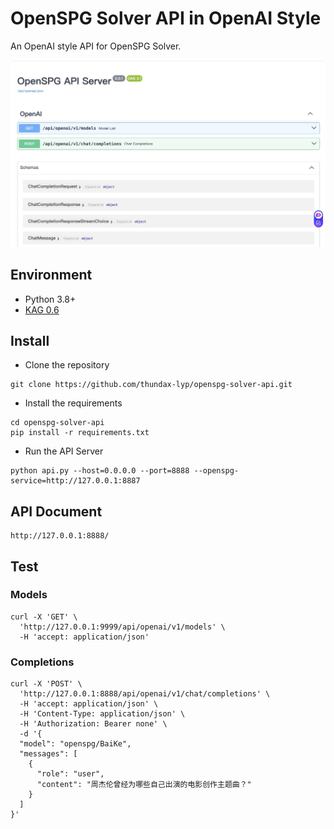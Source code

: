 # OpenSPG Solver API in OpenAI Style

An OpenAI style API for OpenSPG Solver.

<div align="center">
    <img src="./docs/resources/screenshot.jpg" width="1200" alt="screenshot"></img>
</div>

## Environment

- Python 3.8+
- [KAG 0.6](https://github.com/OpenSPG/KAG)

## Install

- Clone the repository

```shell
git clone https://github.com/thundax-lyp/openspg-solver-api.git
```

- Install the requirements

```shell
cd openspg-solver-api
pip install -r requirements.txt
```

- Run the API Server

```shell
python api.py --host=0.0.0.0 --port=8888 --openspg-service=http://127.0.0.1:8887
```

## API Document

```shell
http://127.0.0.1:8888/
```

## Test

### Models

```shell
curl -X 'GET' \
  'http://127.0.0.1:9999/api/openai/v1/models' \
  -H 'accept: application/json'
```

### Completions

```shell
curl -X 'POST' \
  'http://127.0.0.1:8888/api/openai/v1/chat/completions' \
  -H 'accept: application/json' \
  -H 'Content-Type: application/json' \
  -H 'Authorization: Bearer none' \
  -d '{
  "model": "openspg/BaiKe",
  "messages": [
    {
      "role": "user",
      "content": "周杰伦曾经为哪些自己出演的电影创作主题曲？"
    }
  ]
}'
```

